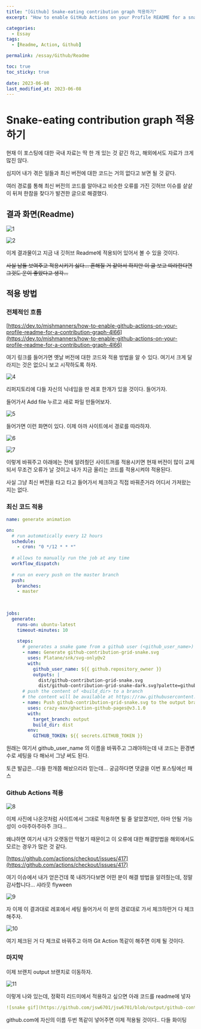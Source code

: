 ```yaml
---
title: "[Github] Snake-eating contribution graph 적용하기"
excerpt: "How to enable GitHub Actions on your Profile README for a snake-eating contribution graph"

categories:
  - Essay
tags:
  - [Readme, Action, Github]

permalink: /essay/Github/Readme

toc: true
toc_sticky: true
 
date: 2023-06-08
last_modified_at: 2023-06-08
---
```


# Snake-eating contribution graph 적용하기

현재 이 포스팅에 대한 국내 자료는 딱 한 개 있는 것 같긴 하고, 해외에서도 자료가 크게 많진 않다.

심지어 내가 겪은 일들과 최신 버전에 대한 코드는 거의 없다고 보면 될 것 같다.

여러 경로를 통해 최신 버전의 코드를 알아내고 비슷한 오류를 가진 깃허브 이슈를 샅샅이 뒤져 한참을 찾다가 발견한 글으로 해결했다.

## 결과 화면(Readme)

![1](https://jsw6701.github.io/assets/images/posts_img/230609/g1.svg)

![2](https://jsw6701.github.io/assets/images/posts_img/230609/g2.svg)

이게 결과물이고 지금 내 깃허브 Readme에 적용되어 있어서 볼 수 있을 것이다.

~~사실 남들 보여주고 적용시키기 싫다… 흔해질 거 같아서 하지만 이 글 보고 따라한다면 그것도 운이 좋았다고 생각…~~

## 적용 방법

### 전체적인 흐름

[https://dev.to/mishmanners/how-to-enable-github-actions-on-your-profile-readme-for-a-contribution-graph-4l66](https://dev.to/mishmanners/how-to-enable-github-actions-on-your-profile-readme-for-a-contribution-graph-4l66)

여기 링크를 들어가면 옛날 버전에 대한 코드와 적용 방법을 알 수 있다. 여기서 크게 달라지는 것은 없으니 보고 시작하도록 하자.

![4](https://jsw6701.github.io/assets/images/posts_img/230609/0.png)

리퍼지토리에 다들 자신의 닉네임을 딴 레포 한개가 있을 것이다. 들어가자.

들어가서 Add file 누르고 새로 파일 만들어보자.

![5](https://jsw6701.github.io/assets/images/posts_img/230609/1.png)

들어가면 이런 화면이 있다. 이제 아까 사이트에서 경로를 따라하자.

![6](https://jsw6701.github.io/assets/images/posts_img/230609/2.png)

![7](https://jsw6701.github.io/assets/images/posts_img/230609/3.png)

이렇게 바꿔주고 아래에는 전에 알려줬던 사이트꺼를 적용시키면 현재 버전이 많이 교체되서 무조건 오류가 날 것이고 내가 지금 올리는 코드를 적용시켜야 적용된다.

사실 그냥 최신 버전을 타고 타고 들어가서 체크하고 직접 바꿔준거라 어디서 가져왔는지는 없다.

### 최신 코드 적용

```yaml
name: generate animation

on:
  # run automatically every 12 hours
  schedule:
    - cron: "0 */12 * * *" 
  
  # allows to manually run the job at any time
  workflow_dispatch:
  
  # run on every push on the master branch
  push:
    branches:
    - master
    
  

jobs:
  generate:
    runs-on: ubuntu-latest
    timeout-minutes: 10
    
    steps:
      # generates a snake game from a github user (<github_user_name>) contributions graph, output a svg animation at <svg_out_path>
      - name: Generate github-contribution-grid-snake.svg
        uses: Platane/snk/svg-only@v2
        with:
          github_user_name: ${{ github.repository_owner }}
          outputs: |
            dist/github-contribution-grid-snake.svg
            dist/github-contribution-grid-snake-dark.svg?palette=github-dark
      # push the content of <build_dir> to a branch
      # the content will be available at https://raw.githubusercontent.com/<github_user>/<repository>/<target_branch>/<file> , or as github page
      - name: Push github-contribution-grid-snake.svg to the output branch
        uses: crazy-max/ghaction-github-pages@v3.1.0
        with:
          target_branch: output
          build_dir: dist
        env:
          GITHUB_TOKEN: ${{ secrets.GITHUB_TOKEN }}
```

원래는 여기서 github_user_name 의 이름을 바꿔주고 그래야하는데 내 코드는 환경변수로 세팅을 다 해놔서 그냥 써도 된다.

토큰 발급은…다들 한개쯤 해놨으리라 믿는데… 궁금하다면 댓글을 이번 포스팅에선 패스

### Github Actions 적용

![8](https://jsw6701.github.io/assets/images/posts_img/230609/4.png)

이제 사진에 나온것처럼 사이트에서 그대로 적용하면 될 줄 알았겠지만, 아마 안될 가능성이 ㅇ아주아주아주 크다…

왜냐하면 여기서 내가 오랫동안 막혔기 때문이고 이 오류에 대한 해결방법을 해외에서도 모르는 경우가 많은 것 같다.

[https://github.com/actions/checkout/issues/417](https://github.com/actions/checkout/issues/417)

여기 이슈에서 내가 얻은건데 쭉 내려가다보면 어떤 분이 해결 방법을 알려줬는데, 정말 감사합니다… 샤라웃 flyween

![9](https://jsw6701.github.io/assets/images/posts_img/230609/5.png)

자 이제 이 결과대로 레포에서 세팅 들어가서 이 분의 경로대로 가서 체크하란거 다 체크해주자.

![10](https://jsw6701.github.io/assets/images/posts_img/230609/6.png)

여기 체크된 거 다 체크로 바꿔주고 아까 Git Action 똑같이 해주면 이제 될 것이다.

### 마지막

이제 브랜치 output 브랜치로 이동하자.

![11](https://jsw6701.github.io/assets/images/posts_img/230609/7.png)

이렇게 나와 있는데, 정확히 리드미에서 적용하고 싶으면 아래 코드를 readme에 넣자

```yaml
![snake gif](https://github.com/jsw6701/jsw6701/blob/output/github-contribution-grid-snake-dark.svg)
```

github.com에 자신의 이름 두번 똑같이 넣어주면 이제 적용될 것이다.. 다들 화이팅